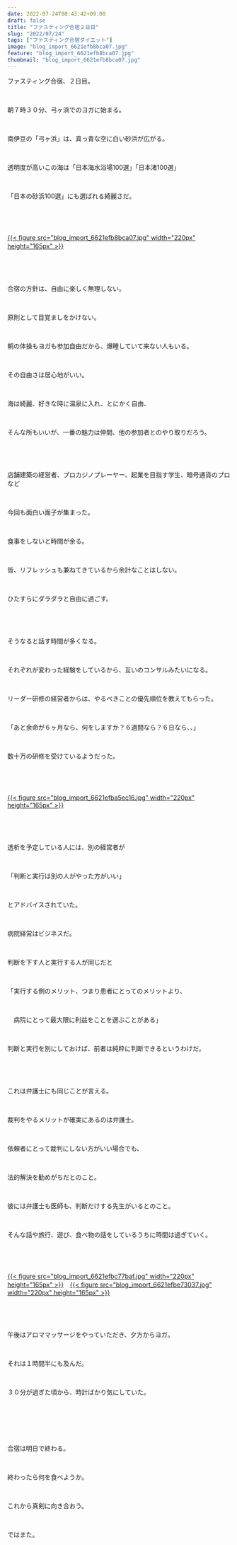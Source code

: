 ```yaml
---
date: 2022-07-24T00:43:42+09:00
draft: false
title: "ファスティング合宿２日目"
slug: "2022/07/24"
tags: ["ファスティング合宿ダイエット"]
image: "blog_import_6621efb8bca07.jpg"
feature: "blog_import_6621efb8bca07.jpg"
thumbnail: "blog_import_6621efb8bca07.jpg"
---
```

<p>ファスティング合宿、２日目。</p><p> </p><p>朝７時３０分、弓ヶ浜でのヨガに始まる。</p><p> </p><p>南伊豆の「弓ヶ浜」は、真っ青な空に白い砂浜が広がる。</p><p> </p><p>透明度が高いこの海は「日本海水浴場100選」「日本渚100選」</p><p> </p><p>「日本の砂浜100選」にも選ばれる綺麗さだ。</p><p> </p><p> </p><p><a href="blog_import_6621efb8bca07.jpg">{{< figure src="blog_import_6621efb8bca07.jpg" width="220px" height="165px" >}}</a>　</p><p> </p><p> </p><p>合宿の方針は、自由に楽しく無理しない。</p><p> </p><p>原則として目覚ましをかけない。</p><p> </p><p>朝の体操もヨガも参加自由だから、爆睡していて来ない人もいる。</p><p> </p><p>その自由さは居心地がいい。</p><p> </p><p>海は綺麗、好きな時に温泉に入れ、とにかく自由、</p><p> </p><p>そんな所もいいが、一番の魅力は仲間、他の参加者とのやり取りだろう。</p><p> </p><p> </p><p>店舗建築の経営者、プロカジノプレーヤー、起業を目指す学生、暗号通貨のプロなど</p><p> </p><p>今回も面白い面子が集まった。</p><p> </p><p>食事をしないと時間が余る。</p><p> </p><p>皆、リフレッシュも兼ねてきているから余計なことはしない。</p><p> </p><p>ひたすらにダラダラと自由に過ごす。</p><p> </p><p> </p><p>そうなると話す時間が多くなる。</p><p> </p><p>それぞれが変わった経験をしているから、互いのコンサルみたいになる。</p><p> </p><p>リーダー研修の経営者からは、やるべきことの優先順位を教えてもらった。</p><p> </p><p>「あと余命が６ヶ月なら、何をしますか？６週間なら？６日なら、、」</p><p> </p><p>数十万の研修を受けているようだった。</p><p> </p><p> </p><p><a href="blog_import_6621efba5ec16.jpg">{{< figure src="blog_import_6621efba5ec16.jpg" width="220px" height="165px" >}}</a></p><p> </p><p> </p><p>透析を予定している人には、別の経営者が</p><p> </p><p>「判断と実行は別の人がやった方がいい」</p><p> </p><p>とアドバイスされていた。</p><p> </p><p>病院経営はビジネスだ。</p><p> </p><p>判断を下す人と実行する人が同じだと</p><p> </p><p>「実行する側のメリット、つまり患者にとってのメリットより、</p><p> </p><p>　病院にとって最大限に利益をことを選ぶことがある」</p><p> </p><p>判断と実行を別にしておけば、前者は純粋に判断できるというわけだ。</p><p> </p><p> </p><p>これは弁護士にも同じことが言える。</p><p> </p><p>裁判をやるメリットが確実にあるのは弁護士。</p><p> </p><p>依頼者にとって裁判にしない方がいい場合でも、</p><p> </p><p>法的解決を勧めがちだとのこと。</p><p> </p><p>彼には弁護士も医師も、判断だけする先生がいるとのこと。</p><p> </p><p>そんな話や旅行、遊び、食べ物の話をしているうちに時間は過ぎていく。</p><p> </p><p> </p><p><a href="blog_import_6621efbc77baf.jpg">{{< figure src="blog_import_6621efbc77baf.jpg" width="220px" height="165px" >}}</a>　<a href="blog_import_6621efbe73037.jpg">{{< figure src="blog_import_6621efbe73037.jpg" width="220px" height="165px" >}}</a></p><p> </p><p> </p><p>午後はアロママッサージをやっていただき、夕方からヨガ。</p><p> </p><p>それは１時間半にも及んだ。</p><p> </p><p>３０分が過ぎた頃から、時計ばかり気にしていた。</p><p> </p><p> </p><p> </p><p>合宿は明日で終わる。</p><p> </p><p>終わったら何を食べようか。</p><p> </p><p>これから真剣に向き合おう。</p><p> </p><p>ではまた。</p><p> </p><p> </p><p> </p>

